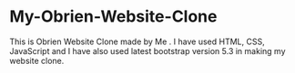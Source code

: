 # My-Obrien-Website-Clone

This is Obrien Website Clone made by Me . I have used HTML, CSS, JavaScript and I have also used latest bootstrap version 5.3 in making my website clone.
